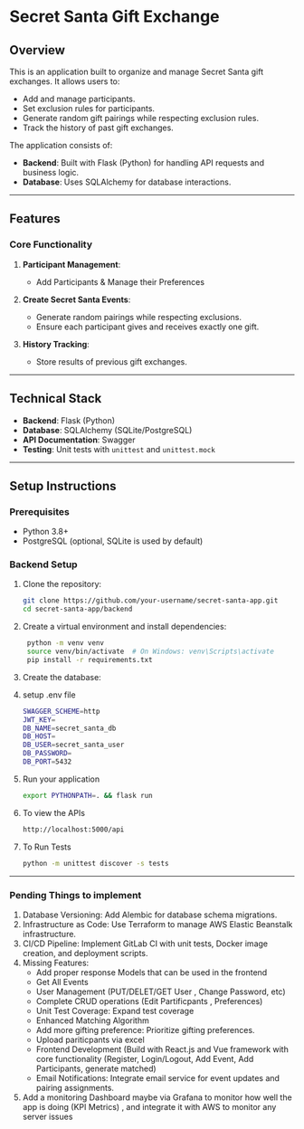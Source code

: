 # Secret Santa Gift Exchange

## Overview
This is an application built to organize and manage Secret Santa gift exchanges. It allows users to:
- Add and manage participants.
- Set exclusion rules for participants.
- Generate random gift pairings while respecting exclusion rules.
- Track the history of past gift exchanges.

The application consists of:
- **Backend**: Built with Flask (Python) for handling API requests and business logic.
- **Database**: Uses SQLAlchemy for database interactions.

---

## Features
### Core Functionality
1. **Participant Management**:
   - Add Participants & Manage their Preferences 

2. **Create Secret Santa Events**:
   - Generate random pairings while respecting exclusions.
   - Ensure each participant gives and receives exactly one gift.

3. **History Tracking**:
   - Store results of previous gift exchanges.

---

## Technical Stack
- **Backend**: Flask (Python)
- **Database**: SQLAlchemy (SQLite/PostgreSQL)
- **API Documentation**: Swagger
- **Testing**: Unit tests with `unittest` and `unittest.mock`

---

## Setup Instructions

### Prerequisites
- Python 3.8+
- PostgreSQL (optional, SQLite is used by default)

### Backend Setup
1. Clone the repository:
   ```bash
   git clone https://github.com/your-username/secret-santa-app.git
   cd secret-santa-app/backend

2. Create a virtual environment and install dependencies:


   ```bash
    python -m venv venv
    source venv/bin/activate  # On Windows: venv\Scripts\activate
    pip install -r requirements.txt

3. Create the database:
    
4. setup .env file

    ```bash
    SWAGGER_SCHEME=http
    JWT_KEY=
    DB_NAME=secret_santa_db
    DB_HOST=
    DB_USER=secret_santa_user
    DB_PASSWORD=
    DB_PORT=5432


5. Run your application
    ```bash
    export PYTHONPATH=. && flask run 

6. To view the APIs
    ```bash
    http://localhost:5000/api
    

7. To Run Tests
    ```bash
    python -m unittest discover -s tests


---

### **Pending Things to implement**
1. Database Versioning: Add Alembic for database schema migrations.
2. Infrastructure as Code: Use Terraform to manage AWS Elastic Beanstalk infrastructure.
3. CI/CD Pipeline: Implement GitLab CI with unit tests, Docker image creation, and deployment scripts.
4. Missing Features:
    - Add proper response Models that can be used in the frontend
    - Get All Events
    - User Management (PUT/DELET/GET User ,  Change Password, etc)
    - Complete CRUD operations (Edit Partificpants , Preferences)
    - Unit Test Coverage: Expand test coverage
    - Enhanced Matching Algorithm
    - Add more gifting preference: Prioritize gifting preferences.
    - Upload pariticpants via excel
    - Frontend Development (Build with React.js and Vue framework with core functionality (Register, Login/Logout, Add Event, Add Participants, generate matched)
    - Email Notifications: Integrate email service for event updates and pairing assignments.
5. Add a monitoring Dashboard maybe via Grafana to monitor how well the app is doing (KPI Metrics) , and integrate it with AWS to monitor any server issues     

